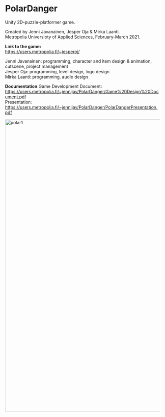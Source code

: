 # PolarDanger
Unity 2D-puzzle-platformer game.<br>

Created by Jenni Javanainen, Jesper Oja & Mirka Laanti.<br>
Metropolia Universioty of Applied Sciences, February-March 2021.<br>

<b>Link to the game:</b>  
https://users.metropolia.fi/~jesperoj/<br>

Jenni Javanainen: programming, character and item design & animation, cutscene, project management<br>
Jesper Oja: programming, level design, logo design<br>
Mirka Laanti: programming, audio design<br>

<b>Documentation</b>
Game Development Document: https://users.metropolia.fi/~jennijav/PolarDanger/Game%20Design%20Document.pdf<br>
Presentation: https://users.metropolia.fi/~jennijav/PolarDanger/PolarDangerPresentation.pdf<br>

<img width="953" alt="polar1" src="https://user-images.githubusercontent.com/54348859/148780588-b4b29b13-dfad-4ed9-8318-201180c27320.png">
